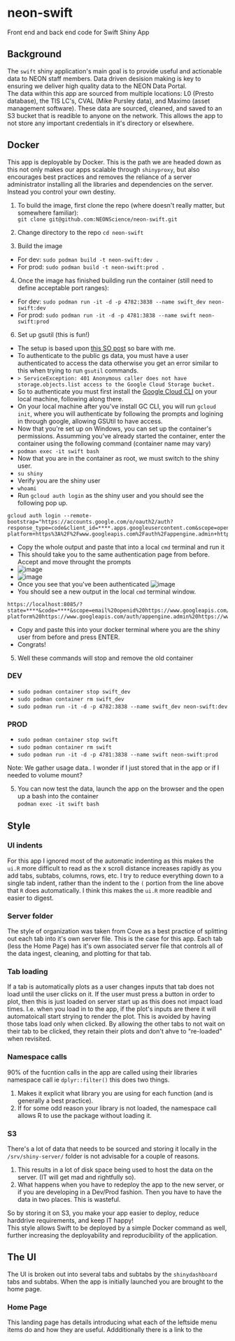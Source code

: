# neon-swift

Front end and back end code for Swift Shiny App

## Background  
The `swift` shiny application's main goal is to provide useful and actionable data to NEON staff members. Data driven desision making is key to ensuring we deliver high quality data to the NEON Data Portal.  
The data within this app are sourced from multiple locations: L0 (Presto database), the TIS LC's, CVAL (Mike Pursley data), and Maximo (asset management software). These data are sourced, cleaned, and saved to an S3 bucket that is readible to anyone on the network. This allows the app to not store any important credentials in it's directory or elsewhere.  

## Docker
This app is deployable by Docker. This is the path we are headed down as this not only makes our apps scalable through `shinyproxy`, but also encourages best practices and removes the reliance of a server administrator installing all the libraries and dependencies on the server. Instead you control your own destiny.   
  
1. To build the image, first clone the repo (where doesn't really matter, but somewhere familiar):  
`git clone git@github.com:NEONScience/neon-swift.git`  
  
2. Change directory to the repo
`cd neon-swift`  
  
3. Build the image  
* For dev:  `sudo podman build -t neon-swift:dev .`  
* For prod: `sudo podman build -t neon-swift:prod .`  

4. Once the image has finished building run the container (still need to define acceptable port ranges):  
* For dev:  `sudo podman run -it -d -p 4782:3838 --name swift_dev neon-swift:dev`  
* For prod: `sudo podman run -it -d -p 4781:3838 --name swift neon-swift:prod`  

6. Set up gsutil (this is fun!)
* The setup is based upon [this SO post](https://stackoverflow.com/a/71605401) so bare with me.  
* To authenticate to the public gs data, you must have a user authenticated to access the data otherwise you get an error similar to this when trying to run `gsutil` commands.  
* `> ServiceException: 401 Anonymous caller does not have storage.objects.list access to the Google Cloud Storage bucket.`  
* So to authenticate you must first install the [Google Cloud CLI](https://cloud.google.com/sdk/docs/install-sdk) on your local machine, following along there.  
* On your local machine after you've install GC CLI, you will run `gcloud init`, where you will authenticate by following the prompts and logining in through google, allowing GSUtil to have access.  
* Now that you're set up on Windows, you can set up the container's permissions. Assumming you've already started the container, enter the container using the following command (container name may vary)  
* `podman exec -it swift bash`  
* Now that you are in the container as root, we must switch to the shiny user.
* `su shiny`  
* Verify you are the shiny user  
* `whoami`  
* Run `gcloud auth login` as the shiny user and you should see the following pop up. 
```
gcloud auth login --remote-bootstrap="https://accounts.google.com/o/oauth2/auth?response_type=code&client_id=****.apps.googleusercontent.com&scope=openid+https%3A%2F%2Fwww.googleapis.com%2Fauth%2Fuserinfo.email+https%3A%2F%2Fwww.googleapis.com%2Fauth%2Fcloud-platform+https%3A%2F%2Fwww.googleapis.com%2Fauth%2Fappengine.admin+https%3A%2F%2Fwww.googleapis.com%2Fauth%2Fcompute+https%3A%2F%2Fwww.googleapis.com%2Fauth%2Faccounts.reauth&state=****&access_type=offline&code_challenge=****&code_challenge_method=S256&token_usage=remote"
```  
* Copy the whole output and paste that into a local `cmd` terminal and run it  
* This should take you to the same authentication page from before. Accept and move throught the prompts
* ![image](https://user-images.githubusercontent.com/45089457/164304070-c386555e-a334-40be-84ff-cd8c05c90eb7.png)  
* ![image](https://user-images.githubusercontent.com/45089457/164304289-2388f43c-dc84-4f23-a841-8c9d2e9d5d88.png)
* Once you see that you've been authenticated ![image](https://user-images.githubusercontent.com/45089457/164303207-50d1c10e-0598-4662-81fb-f37adb9a670d.png)  
* You should see a new output in the local `cmd` terminal window.  
```
https://localhost:8085/?state=****&code=****&scope=email%20openid%20https://www.googleapis.com/auth/userinfo.email%20https://www.googleapis.com/auth/cloud-platform%20https://www.googleapis.com/auth/appengine.admin%20https://www.googleapis.com/auth/compute%20https://www.googleapis.com/auth/accounts.reauth&authuser=0&hd=****&prompt=consent
```  
* Copy and paste this into your docker terminal where you are the shiny user from before and press ENTER.
* Congrats! 

5. Well these commands will stop and remove the old container
### DEV  
* `sudo podman container stop swift_dev`  
* `sudo podman container rm swift_dev`  
* `sudo podman run -it -d -p 4782:3838 --name swift_dev neon-swift:dev`  

### PROD  
* `sudo podman container stop swift`  
* `sudo podman container rm swift`  
* `sudo podman run -it -d -p 4781:3838 --name swift neon-swift:prod`  

Note: We gather usage data.. I wonder if I just stored that in the app or if I needed to volume mount?

5. You can now test the data, launch the app on the browser and the open up a bash into the container  
`podman exec -it swift bash`
  
## Style  

### UI indents  
For this app I ignored most of the automatic indenting as this makes the `ui.R` more difficult to read as the x scroll distance increases rapidly as you add tabs, subtabs, columns, rows, etc. I try to reduce everything down to a single tab indent, rather than the indent to the `(` portion from the line above that `R` does automatically. I think this makes the `ui.R` more readible and easier to digest.  

### Server folder   
The style of organization was taken from Cove as a best practice of splitting out each tab into it's own server file. This is the case for this app. Each tab (less the Home Page) has it's own associated server file that controls all of the data ingest, cleaning, and plotting for that tab.
### Tab loading   
If a tab is automatically plots as a user changes inputs that tab does not load until the user clicks on it. If the user must press a button in order to plot, then this is just loaded on server start up as this does not impact load times. I.e. when you load in to the app, if the plot's inputs are there it will automatoicall start strying to render the plot. This is avoided by having those tabs load only when clicked. By allowing the other tabs to not wait on their tab to be clicked, they retain their plots and don't ahve to "re-loaded" when revisited.
### Namespace calls
90% of the fucntion calls in the app are called using their libraries namespace call ie `dplyr::filter()` this does two things. 
1. Makes it explicit what library you are using for each function (and is generally a best practice).
2. If for some odd reason your library is not loaded, the namespace call allows R to use the package without loading it.
### S3  
There's a lot of data that needs to be sourced and storing it locally in the `/srv/shiny-server/` folder is not advisable for a couple of reasons.
1. This results in a lot of disk space being used to host the data on the server. (IT will get mad and rightfully so).
2. What happens when you have to redeploy the app to the new server, or if you are developing in a Dev/Prod fashion. Then you have to have the data in two places. This is wasteful.  

So by storing it on S3, you make your app easier to deploy, reduce harddrive requirements, and keep IT happy!  
This style allows Swift to be deployed by a simple Docker command as well, further increasing the deployability and reproducibility of the application.   

## The UI  
The UI is broken out into several tabs and subtabs by the `shinydashboard` tabs and subtabs. When the app is initially launched you are brought to the home page.

### Home Page  
This landing page has details introducing what each of the leftside menu items do and how they are useful. Addditionally there is a link to the 
